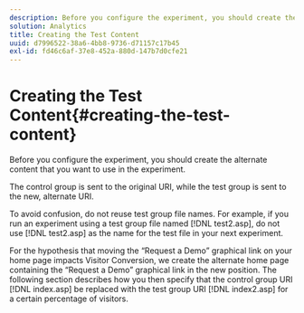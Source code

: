 ```yaml
---
description: Before you configure the experiment, you should create the alternate content that you want to use in the experiment.
solution: Analytics
title: Creating the Test Content
uuid: d7996522-38a6-4bb8-9736-d71157c17b45
exl-id: fd46c6af-37e8-452a-880d-147b7d0cfe21
---
```

# Creating the Test Content{#creating-the-test-content}

Before you configure the experiment, you should create the alternate content that you want to use in the experiment.

 The control group is sent to the original URI, while the test group is sent to the new, alternate URI.

To avoid confusion, do not reuse test group file names. For example, if you run an experiment using a test group file named [!DNL test2.asp], do not use [!DNL test2.asp] as the name for the test file in your next experiment.

For the hypothesis that moving the “Request a Demo” graphical link on your home page impacts Visitor Conversion, we create the alternate home page containing the “Request a Demo” graphical link in the new position. The following section describes how you then specify that the control group URI [!DNL index.asp] be replaced with the test group URI [!DNL index2.asp] for a certain percentage of visitors.
